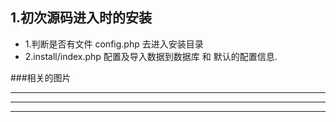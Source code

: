 ## 1.初次源码进入时的安装

* 1.判断是否有文件 config.php 去进入安装目录
* 2.install/index.php 配置及导入数据到数据库 和 默认的配置信息.


###相关的图片

***
***
***